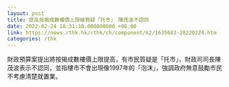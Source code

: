 ```yaml
---
layout: post
title: 提高按揭成數樓價上限被質疑「托市」　陳茂波不認同
date: 2022-02-24 18:31:10.000000000 +08:00
link: https://news.rthk.hk/rthk/ch/component/k2/1635683-20220224.htm
categories: rthk
---
```


財政預算案提出將按揭成數樓價上限提高，有市民質疑是「托市」，財政司司長陳茂波表示不認同，並指樓市不會出現像1997年的「泡沫」，強調政府無意鼓勵市民不考慮清楚就置業。
